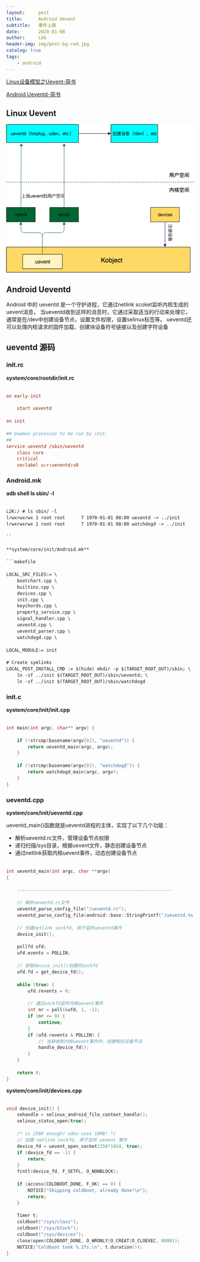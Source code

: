 ```yaml
---
layout:     post
title:      Android Uevent
subtitle:   事件上报
date:       2020-01-08
author:     LXG
header-img: img/post-bg-rwd.jpg
catalog: true
tags:
    - android
---
```


[Linux设备模型之Uevent-简书](https://www.jianshu.com/p/10653d83909d)

[Android Ueventd-简书](https://www.jianshu.com/p/8a34ba82ac1f)

## Linux Uevent

![linux_uevent](/images/uevent/linux_uevent.png)

## Android Ueventd

Android 中的 ueventd 是一个守护进程，它通过netlink scoket监听内核生成的uevent消息，
当ueventd收到这样的消息时，它通过采取适当的行动来处理它，通常是在/dev中创建设备节点，设置文件权限，设置selinux标签等。
ueventd还可以处理内核请求的固件加载、创建块设备符号链接以及创建字符设备

## ueventd 源码

### init.rc

**system/core/rootdir/init.rc**

```rc

on early-init

    start ueventd

on init

## Daemon processes to be run by init.
##
service ueventd /sbin/ueventd
    class core
    critical
    seclabel u:r:ueventd:s0

```

### Android.mk

**adb shell ls sbin/ -l**

```txt

L2K:/ # ls sbin/ -l
lrwxrwxrwx 1 root root      7 1970-01-01 08:00 ueventd -> ../init
lrwxrwxrwx 1 root root      7 1970-01-01 08:00 watchdogd -> ../init

``

**system/core/init/Android.mk**

```makefile

LOCAL_SRC_FILES:= \
    bootchart.cpp \
    builtins.cpp \
    devices.cpp \
    init.cpp \
    keychords.cpp \
    property_service.cpp \
    signal_handler.cpp \
    ueventd.cpp \
    ueventd_parser.cpp \
    watchdogd.cpp \

LOCAL_MODULE:= init

# Create symlinks
LOCAL_POST_INSTALL_CMD := $(hide) mkdir -p $(TARGET_ROOT_OUT)/sbin; \
    ln -sf ../init $(TARGET_ROOT_OUT)/sbin/ueventd; \
    ln -sf ../init $(TARGET_ROOT_OUT)/sbin/watchdogd

```

### init.c

**system/core/init/init.cpp**

```cpp

int main(int argc, char** argv) {

    if (!strcmp(basename(argv[0]), "ueventd")) {
        return ueventd_main(argc, argv);
    }

    if (!strcmp(basename(argv[0]), "watchdogd")) {
        return watchdogd_main(argc, argv);
    }
}

```

### ueventd.cpp

**system/core/init/ueventd.cpp**

ueventd_main()函数就是ueventd进程的主体，实现了以下几个功能：

* 解析ueventd.rc文件，管理设备节点权限
* 递归扫描/sys目录，根据uevent文件，静态创建设备节点
* 通过netlink获取内核uevent事件，动态创建设备节点

```cpp

int ueventd_main(int argc, char **argv)
{

    ----------------------------------------------------------

    // 解析ueventd.rc文件
    ueventd_parse_config_file("/ueventd.rc");
    ueventd_parse_config_file(android::base::StringPrintf("/ueventd.%s.rc", hardware.c_str()).c_str());

    // 创建netlink sockfd, 用于监听ueventd事件
    device_init();

    pollfd ufd;
    ufd.events = POLLIN;

    // 获取device_init()创建的sockfd
    ufd.fd = get_device_fd();

    while (true) {
        ufd.revents = 0;

        // 通过sockfd监听内核uevent事件
        int nr = poll(&ufd, 1, -1);
        if (nr <= 0) {
            continue;
        }
        if (ufd.revents & POLLIN) {
            // 当接收到内核uevent事件时，创建相应设备节点
            handle_device_fd();
        }
    }

    return 0;
}

```

**system/core/init/devices.cpp**

```cpp

void device_init() {
    sehandle = selinux_android_file_context_handle();
    selinux_status_open(true);

    /* is 256K enough? udev uses 16MB! */
    // 创建 netlink sockfd, 用于监听 uevent 事件
    device_fd = uevent_open_socket(256*1024, true);
    if (device_fd == -1) {
        return;
    }
    fcntl(device_fd, F_SETFL, O_NONBLOCK);

    if (access(COLDBOOT_DONE, F_OK) == 0) {
        NOTICE("Skipping coldboot, already done!\n");
        return;
    }

    Timer t;
    coldboot("/sys/class");
    coldboot("/sys/block");
    coldboot("/sys/devices");
    close(open(COLDBOOT_DONE, O_WRONLY|O_CREAT|O_CLOEXEC, 0000));
    NOTICE("Coldboot took %.2fs.\n", t.duration());
}


```



